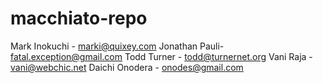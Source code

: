 # macchiato-repo
Mark Inokuchi - marki@quixey.com
Jonathan Pauli- fatal.exception@gmail.com
Todd Turner - todd@turnernet.org
Vani Raja - vani@webchic.net
Daichi Onodera - onodes@gmail.com
